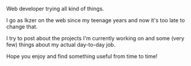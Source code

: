 Web developer trying all kind of things.

I go as Ikzer on the web since my teenage years and now it's too late to change that.

I try to post about the projects I'm currently working on and some (very few) things about my actual day-to-day job.

Hope you enjoy and find something useful from time to time!
